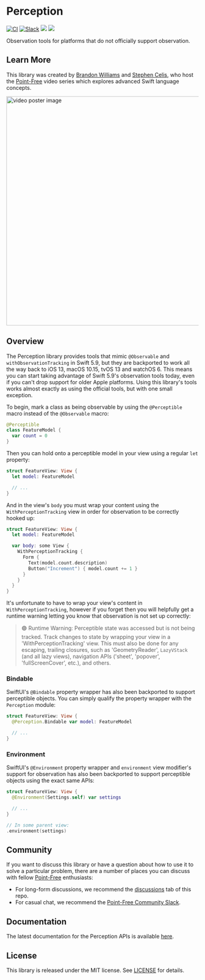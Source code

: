 # Perception

[![CI](https://github.com/pointfreeco/swift-perception/actions/workflows/ci.yml/badge.svg)](https://github.com/pointfreeco/swift-perception/actions/workflows/ci.yml)
[![Slack](https://img.shields.io/badge/slack-chat-informational.svg?label=Slack&logo=slack)](https://www.pointfree.co/slack-invite)
[![](https://img.shields.io/endpoint?url=https%3A%2F%2Fswiftpackageindex.com%2Fapi%2Fpackages%2Fpointfreeco%2Fswift-perception%2Fbadge%3Ftype%3Dswift-versions)](https://swiftpackageindex.com/pointfreeco/swift-perception)
[![](https://img.shields.io/endpoint?url=https%3A%2F%2Fswiftpackageindex.com%2Fapi%2Fpackages%2Fpointfreeco%2Fswift-perception%2Fbadge%3Ftype%3Dplatforms)](https://swiftpackageindex.com/pointfreeco/swift-perception)

Observation tools for platforms that do not officially support observation.

## Learn More

This library was created by [Brandon Williams][mbrandonw] and [Stephen Celis][stephencelis], who
host the [Point-Free][pointfreeco] video series which explores advanced Swift language concepts.

<a href="https://www.pointfree.co/">
  <img alt="video poster image" src="https://d3rccdn33rt8ze.cloudfront.net/episodes/0252.jpeg" width="600">
</a>

## Overview

The Perception library provides tools that mimic `@Observable` and `withObservationTracking` in
Swift 5.9, but they are backported to work all the way back to iOS 13, macOS 10.15, tvOS 13 and
watchOS 6. This means you can start taking advantage of Swift 5.9's observation tools today,
even if you can't drop support for older Apple platforms. Using this library's tools works almost
exactly as using the official tools, but with one small exception.

To begin, mark a class as being observable by using the `@Perceptible` macro instead of the
`@Observable` macro:

```swift
@Perceptible
class FeatureModel {
  var count = 0
}
```

Then you can hold onto a perceptible model in your view using a regular `let` property:

```swift
struct FeatureView: View {
  let model: FeatureModel

  // ...
}
```

And in the view's `body` you must wrap your content using the `WithPerceptionTracking` view in
order for observation to be correctly hooked up:

```swift
struct FeatureView: View {
  let model: FeatureModel

  var body: some View {
    WithPerceptionTracking {
      Form {
        Text(model.count.description)
        Button("Increment") { model.count += 1 }
      }
    }
  }
}
```

It's unfortunate to have to wrap your view's content in `WithPerceptionTracking`, however if you
forget then you will helpfully get a runtime warning letting you know that observation is not
set up correctly:

> 🟣 Runtime Warning: Perceptible state was accessed but is not being tracked. Track changes
> to state by wrapping your view in a 'WithPerceptionTracking' view. This must also be done
> for any escaping, trailing closures, such as 'GeometryReader', `LazyVStack` (and all lazy
> views), navigation APIs ('sheet', 'popover', 'fullScreenCover', etc.), and others.

### Bindable

SwiftUI's `@Bindable` property wrapper has also been backported to support perceptible objects. You
can simply qualify the property wrapper with the `Perception` module:

```swift
struct FeatureView: View {
  @Perception.Bindable var model: FeatureModel

  // ...
}
```

### Environment

SwiftUI's `@Environment` property wrapper and `environment` view modifier's support for observation
has also been backported to support perceptible objects using the exact same APIs:

```swift
struct FeatureView: View {
  @Environment(Settings.self) var settings

  // ...
}

// In some parent view:
.environment(settings)
```

## Community

If you want to discuss this library or have a question about how to use it to solve
a particular problem, there are a number of places you can discuss with fellow
[Point-Free](https://www.pointfree.co) enthusiasts:

* For long-form discussions, we recommend the
[discussions](https://github.com/pointfreeco/swift-perception/discussions) tab of this repo.
* For casual chat, we recommend the [Point-Free Community Slack](https://pointfree.co/slack-invite).

## Documentation

The latest documentation for the Perception APIs is available [here][docs].

## License

This library is released under the MIT license. See [LICENSE](LICENSE) for details.

[pointfreeco]: https://www.pointfree.co
[mbrandonw]: https://twitter.com/mbrandonw
[stephencelis]: https://twitter.com/stephencelis
[docs]: https://swiftpackageindex.com/pointfreeco/swift-perception/main/documentation/perception
